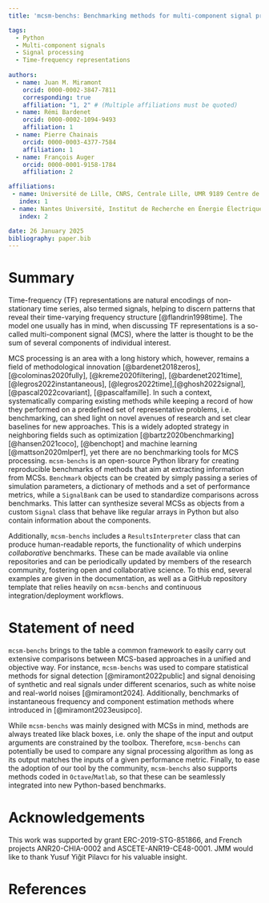 ```yaml
---
title: 'mcsm-benchs: Benchmarking methods for multi-component signal processing'

tags:
  - Python
  - Multi-component signals
  - Signal processing
  - Time-frequency representations
  
authors:
  - name: Juan M. Miramont
    orcid: 0000-0002-3847-7811
    corresponding: true
    affiliation: "1, 2" # (Multiple affiliations must be quoted)
  - name: Rémi Bardenet
    orcid: 0000-0002-1094-9493
    affiliation: 1
  - name: Pierre Chainais
    orcid: 0000-0003-4377-7584
    affiliation: 1
  - name: François Auger
    orcid: 0000-0001-9158-1784
    affiliation: 2

affiliations:
 - name: Université de Lille, CNRS, Centrale Lille, UMR 9189 Centre de Recherche en Informatique, Signal et Automatique de Lille (CRIStAL), F-59000, Lille, France.
   index: 1
 - name: Nantes Université, Institut de Recherche en Énergie Électrique de Nantes Atlantique (IREENA, UR 4642), CRTT, 37 Boulevard de l'Université, CS 90406, F-44612 Saint-Nazaire, France.
   index: 2

date: 26 January 2025
bibliography: paper.bib
---
```


# Summary

Time-frequency (TF) representations are natural encodings of non-stationary time series, also termed signals, helping to discern patterns that reveal their time-varying frequency structure [@flandrin1998time].
The model one usually has in mind, when discussing TF representations is a so-called multi-component signal (MCS), where the latter is thought to be the sum of several components of individual interest.

MCS processing is an area with a long history which, however, remains a field of methodological innovation [@bardenet2018zeros], [@colominas2020fully], [@kreme2020filtering], [@bardenet2021time], [@legros2022instantaneous], [@legros2022time],[@ghosh2022signal], [@pascal2022covariant], [@pascalfamille].
In such a context, systematically comparing existing methods while keeping a record of how they performed on a predefined set of representative problems, i.e. benchmarking, can shed light on novel avenues of research and set clear baselines for new approaches.
This is a widely adopted strategy in neighboring fields such as optimization [@bartz2020benchmarking] [@hansen2021coco], [@benchopt] and machine learning [@mattson2020mlperf], yet there are no benchmarking tools for MCS processing.
`mcsm-benchs` is an open-source Python library for creating reproducible benchmarks of methods that aim at extracting information from MCSs.
`Benchmark` objects can be created by simply passing a series of simulation parameters, a dictionary of methods and a set of performance metrics, while a `SignalBank` can be used to standardize comparisons across benchmarks.
This latter can synthesize several MCSs as objects from a custom `Signal` class that behave like regular arrays in Python but also contain information about the components.

Additionally, `mcsm-benchs` includes a `ResultsInterpreter` class that can produce human-readable reports, the functionality of which underpins *collaborative* benchmarks.
These can be made available via online repositories and can be periodically updated by members of the research community, fostering open and collaborative science.
To this end, several examples are given in the documentation, as well as a GitHub repository template that relies heavily on `mcsm-benchs` and continuous integration/deployment workflows.

# Statement of need

`mcsm-benchs` brings to the table a common framework to easily carry out extensive comparisons between MCS-based approaches in a unified and objective way.
For instance, `mcsm-benchs` was used to compare statistical methods for signal detection [@miramont2022public] and signal denoising of synthetic and real signals under different scenarios, such as white noise and real-world noises [@miramont2024].
Additionally, benchmarks of instantaneous frequency and component estimation methods where introduced in [@miramont2023eusipco].
<!-- What about public benchmarks? -->
While `mcsm-benchs` was mainly designed with MCSs in mind, methods are always treated like black boxes, i.e. only the shape of the input and output arguments are constrained by the toolbox.
Therefore, `mcsm-benchs` can potentially be used to compare any signal processing algorithm as long as its output matches the inputs of a given performance metric.
Finally, to ease the adoption of our tool by the community, `mcsm-benchs` also supports methods coded in `Octave`/`Matlab`, so that these can be seamlessly integrated into new Python-based benchmarks.

<!-- # Citations

Citations to entries in paper.bib should be in
[rMarkdown](http://rmarkdown.rstudio.com/authoring_bibliographies_and_citations.html)
format.

If you want to cite a software repository URL (e.g. something on GitHub without a preferred
citation) then you can do it with the example BibTeX entry below for @fidgit.

For a quick reference, the following citation commandscite can be used:
- `@author:2001`  ->  "Author et al. (2001)"
- `[@author:2001]` -> "(Author et al., 2001)"
- `[@author1:2001; @author2:2001]` -> "(Author1 et al., 2001; Author2 et al., 2002)" -->

<!-- # Figures

Figures can be included like this:
![Caption for example figure.\label{fig:example}](figure.png)
and referenced from text using \autoref{fig:example}.

Figure sizes can be customized by adding an optional second parameter:
![Caption for example figure.](figure.png){ width=20% } -->

# Acknowledgements
This work was supported by grant ERC-2019-STG-851866, and French projects ANR20-CHIA-0002 and ASCETE-ANR19-CE48-0001.
JMM would like to thank Yusuf Yiğit Pilavcı for his valuable insight.

# References